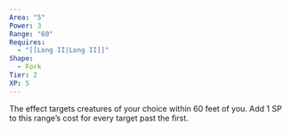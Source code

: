 ```yaml
---
Area: "5"
Power: 3
Range: "60"
Requires:
  - "[[Long II|Long II]]"
Shape:
  - Fork
Tier: 2
XP: 5
---
```


The effect targets creatures of your choice within 60 feet of you. Add 1 SP to this range’s cost for every target past the first.